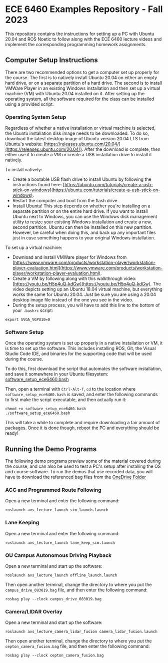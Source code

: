 # ECE 6460 Examples Repository - Fall 2023

This repository contains the instructions for setting up a PC with Ubuntu 20.04 and ROS Noetic to follow along with the ECE 6460 lecture videos and implement the corresponding programming homework assignments.

## Computer Setup Instructions

There are two recommended options to get a computer set up properly for the course.
The first is to natively install Ubuntu 20.04 on either an empty hard drive, or on a separate partition of a hard drive.
The second is to install VMWare Player in an existing Windows installation and then set up a virtual machine (VM) with Ubuntu 20.04 installed on it.
After setting up the operating system, all the software required for the class can be installed using a provided script.

### Operating System Setup

Regardless of whether a native installation or virtual machine is selected, the Ubuntu installation disk image needs to be downloaded.
To do so, download the latest desktop image of Ubuntu version 20.04 LTS from Ubuntu's website: [https://releases.ubuntu.com/20.04/](https://releases.ubuntu.com/20.04/). After the download is complete, then either use it to create a VM or create a USB installation drive to install it natively.

To install natively:
- Create a bootable USB flash drive to install Ubuntu by following the instructions found here: [https://ubuntu.com/tutorials/create-a-usb-stick-on-windows](https://ubuntu.com/tutorials/create-a-usb-stick-on-windows).
- Restart the computer and boot from the flash drive.
- Install Ubuntu!  This step depends on whether you're installing on a separate partition or on the entire hard drive.  If you want to install Ubuntu next to Windows, you can use the Windows disk management utility to resize your existing Windows installation and create a new, second partition.  Ubuntu can then be installed on this new partition.  However, be careful when doing this, and back up any important files just in case something happens to your original Windows installation.

To set up a virtual machine:
- Download and install VMWare player for Windows from [https://www.vmware.com/products/workstation-player/workstation-player-evaluation.html](https://www.vmware.com/products/workstation-player/workstation-player-evaluation.html).
- Create a VM by following along with this walkthrough video: [https://youtu.be/H5p4uQ-kdGw](https://youtu.be/H5p4uQ-kdGw).
The video depicts setting up an Ubuntu 18.04 virtual machine, but everything works the same for Ubuntu 20.04. Just be sure you are using a 20.04 desktop image file instead of the one you see in the video.
- During the setup process, you will have to add this line to the bottom of your `.bashrc` script:
```
export SVGA_VGPU10=0
```

### Software Setup

Once the operating system is set up properly in a native installation or VM, it is time to set up the software. This includes installing ROS, Git, the Visual Studio Code IDE, and binaries for the supporting code that will be used during the course.

To do this, first download the script that automates the software installation, and save it somewhere in your Ubuntu filesystem:
[software_setup_ece6460.bash](https://onedrive.live.com/download?resid=B7FCF91CEE77A2BE%219351&authkey=!AFOCKGNbNQr5TXM)

Then, open a terminal with `Ctrl-Alt-T`, `cd` to the location where `software_setup_ece6460.bash` is saved, and enter the following commands to first make the script executable, and then actually run it:

```
chmod +x software_setup_ece6460.bash
./software_setup_ece6460.bash
```
This will take a while to complete and require downloading a fair amount of packages. Once it is done though, reboot the PC and everything should be ready!

## Running the Demo Programs

The following demo programs preview some of the material covered during the course, and can also be used to test a PC's setup after installing the OS and course software.
To run the demos that use recorded data, you will have to download the referenced bag files from the [OneDrive Folder](https://1drv.ms/f/s!Ar6id-4c-fy3yDMMXjcEX7lZRzkx?e=J0cv1t)

### ACC and Programmed Route Following

Open a new terminal and enter the following command:

```
roslaunch avs_lecture_launch sim_launch.launch
```

### Lane Keeping

Open a new terminal and enter the following command:

```
roslaunch avs_lecture_launch lane_keep_sim.launch
```

### OU Campus Autonomous Driving Playback

Open a new terminal and start up the software:

```
roslaunch avs_lecture_launch offline_launch.launch
```

Then open another terminal, change the directory to where you put the `campus_drive_083019.bag` file, and then enter the following command:

```
rosbag play --clock campus_drive_083019.bag
```

### Camera/LIDAR Overlay
Open a new terminal and start up the software:

```
roslaunch avs_lecture_camera_lidar_fusion camera_lidar_fusion.launch
```

Then open another terminal, change the directory to where you put the `cepton_camera_fusion.bag` file, and then enter the following command:

```
rosbag play --clock cepton_camera_fusion.bag
```
